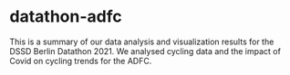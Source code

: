 # datathon-adfc

This is a summary of our data analysis and visualization results for the DSSD Berlin Datathon 2021.
We analysed cycling data and the impact of Covid on cycling trends for the ADFC.